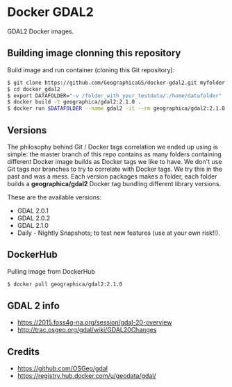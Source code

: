 # Docker GDAL2

GDAL2 Docker images.

## Building image clonning this repository
Build image and run container (cloning this Git repository):

```bash
$ git clone https://github.com/GeographicaGS/docker-gdal2.git myfolder
$ cd docker_gdal2
$ export DATAFOLDER="-v /folder_with_your_testdata/:/home/datafolder"
$ docker build -t geographica/gdal2:2.1.0 .
$ docker run $DATAFOLDER --name gdal2 -it --rm geographica/gdal2:2.1.0 /bin/bash
```

## Versions
The philosophy behind Git / Docker tags correlation we ended up using is simple: the master branch of this repo contains as many folders containing different Docker image builds as Docker tags we like to have. We don't use Git tags nor branches to try to correlate with Docker tags. We try this in the past and was a mess. Each version packages makes a folder, each folder builds a __geographica/gdal2__ Docker tag bundling different library versions.

These are the available versions:
- GDAL 2.0.1
- GDAL 2.0.2
- GDAL 2.1.0
- Daily - Nightly Snapshots; to test new features (use at your own risk!!).

## DockerHub
Pulling image from DockerHub

```bash
$ docker pull geographica/gdal2:2.1.0
```

## GDAL 2 info
- https://2015.foss4g-na.org/session/gdal-20-overview
- http://trac.osgeo.org/gdal/wiki/GDAL20Changes

## Credits
- https://github.com/OSGeo/gdal
- https://registry.hub.docker.com/u/geodata/gdal/
